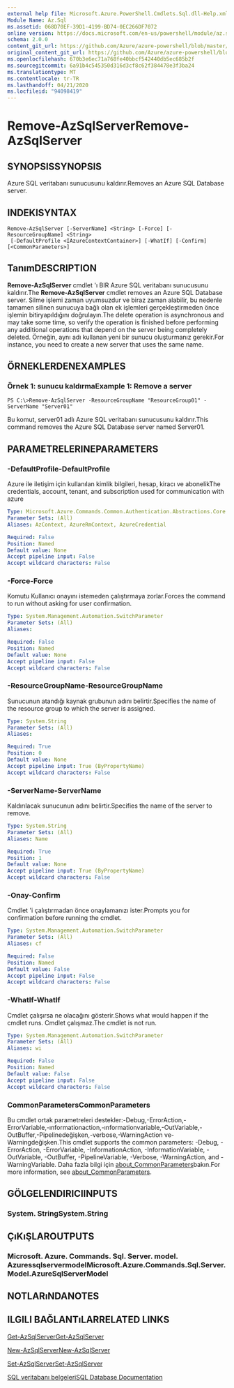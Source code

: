 ```yaml
---
external help file: Microsoft.Azure.PowerShell.Cmdlets.Sql.dll-Help.xml
Module Name: Az.Sql
ms.assetid: 068D70EF-39D1-4199-BD74-0EC266DF7072
online version: https://docs.microsoft.com/en-us/powershell/module/az.sql/remove-azsqlserver
schema: 2.0.0
content_git_url: https://github.com/Azure/azure-powershell/blob/master/src/Sql/Sql/help/Remove-AzSqlServer.md
original_content_git_url: https://github.com/Azure/azure-powershell/blob/master/src/Sql/Sql/help/Remove-AzSqlServer.md
ms.openlocfilehash: 670b3e6ec71a768fe40bbcf542440db5ec685b2f
ms.sourcegitcommit: 6a91b4c545350d316d3cf8c62f384478e3f3ba24
ms.translationtype: MT
ms.contentlocale: tr-TR
ms.lasthandoff: 04/21/2020
ms.locfileid: "94098419"
---
```

# <span data-ttu-id="7f117-101">Remove-AzSqlServer</span><span class="sxs-lookup"><span data-stu-id="7f117-101">Remove-AzSqlServer</span></span>

## <span data-ttu-id="7f117-102">SYNOPSIS</span><span class="sxs-lookup"><span data-stu-id="7f117-102">SYNOPSIS</span></span>
<span data-ttu-id="7f117-103">Azure SQL veritabanı sunucusunu kaldırır.</span><span class="sxs-lookup"><span data-stu-id="7f117-103">Removes an Azure SQL Database server.</span></span>

## <span data-ttu-id="7f117-104">INDEKI</span><span class="sxs-lookup"><span data-stu-id="7f117-104">SYNTAX</span></span>

```
Remove-AzSqlServer [-ServerName] <String> [-Force] [-ResourceGroupName] <String>
 [-DefaultProfile <IAzureContextContainer>] [-WhatIf] [-Confirm] [<CommonParameters>]
```

## <span data-ttu-id="7f117-105">Tanım</span><span class="sxs-lookup"><span data-stu-id="7f117-105">DESCRIPTION</span></span>
<span data-ttu-id="7f117-106">**Remove-AzSqlServer** cmdlet 'ı BIR Azure SQL veritabanı sunucusunu kaldırır.</span><span class="sxs-lookup"><span data-stu-id="7f117-106">The **Remove-AzSqlServer** cmdlet removes an Azure SQL Database server.</span></span>
<span data-ttu-id="7f117-107">Silme işlemi zaman uyumsuzdur ve biraz zaman alabilir, bu nedenle tamamen silinen sunucuya bağlı olan ek işlemleri gerçekleştirmeden önce işlemin bitiryapıldığını doğrulayın.</span><span class="sxs-lookup"><span data-stu-id="7f117-107">The delete operation is asynchronous and may take some time, so verify the operation is finished before performing any additional operations that depend on the server being completely deleted.</span></span>
<span data-ttu-id="7f117-108">Örneğin, aynı adı kullanan yeni bir sunucu oluşturmanız gerekir.</span><span class="sxs-lookup"><span data-stu-id="7f117-108">For instance, you need to create a new server that uses the same name.</span></span>

## <span data-ttu-id="7f117-109">ÖRNEKLERDEN</span><span class="sxs-lookup"><span data-stu-id="7f117-109">EXAMPLES</span></span>

### <span data-ttu-id="7f117-110">Örnek 1: sunucu kaldırma</span><span class="sxs-lookup"><span data-stu-id="7f117-110">Example 1: Remove a server</span></span>
```
PS C:\>Remove-AzSqlServer -ResourceGroupName "ResourceGroup01" -ServerName "Server01"
```

<span data-ttu-id="7f117-111">Bu komut, server01 adlı Azure SQL veritabanı sunucusunu kaldırır.</span><span class="sxs-lookup"><span data-stu-id="7f117-111">This command removes the Azure SQL Database server named Server01.</span></span>

## <span data-ttu-id="7f117-112">PARAMETRELERINE</span><span class="sxs-lookup"><span data-stu-id="7f117-112">PARAMETERS</span></span>

### <span data-ttu-id="7f117-113">-DefaultProfile</span><span class="sxs-lookup"><span data-stu-id="7f117-113">-DefaultProfile</span></span>
<span data-ttu-id="7f117-114">Azure ile iletişim için kullanılan kimlik bilgileri, hesap, kiracı ve abonelik</span><span class="sxs-lookup"><span data-stu-id="7f117-114">The credentials, account, tenant, and subscription used for communication with azure</span></span>

```yaml
Type: Microsoft.Azure.Commands.Common.Authentication.Abstractions.Core.IAzureContextContainer
Parameter Sets: (All)
Aliases: AzContext, AzureRmContext, AzureCredential

Required: False
Position: Named
Default value: None
Accept pipeline input: False
Accept wildcard characters: False
```

### <span data-ttu-id="7f117-115">-Force</span><span class="sxs-lookup"><span data-stu-id="7f117-115">-Force</span></span>
<span data-ttu-id="7f117-116">Komutu Kullanıcı onayını istemeden çalıştırmaya zorlar.</span><span class="sxs-lookup"><span data-stu-id="7f117-116">Forces the command to run without asking for user confirmation.</span></span>

```yaml
Type: System.Management.Automation.SwitchParameter
Parameter Sets: (All)
Aliases:

Required: False
Position: Named
Default value: None
Accept pipeline input: False
Accept wildcard characters: False
```

### <span data-ttu-id="7f117-117">-ResourceGroupName</span><span class="sxs-lookup"><span data-stu-id="7f117-117">-ResourceGroupName</span></span>
<span data-ttu-id="7f117-118">Sunucunun atandığı kaynak grubunun adını belirtir.</span><span class="sxs-lookup"><span data-stu-id="7f117-118">Specifies the name of the resource group to which the server is assigned.</span></span>

```yaml
Type: System.String
Parameter Sets: (All)
Aliases:

Required: True
Position: 0
Default value: None
Accept pipeline input: True (ByPropertyName)
Accept wildcard characters: False
```

### <span data-ttu-id="7f117-119">-ServerName</span><span class="sxs-lookup"><span data-stu-id="7f117-119">-ServerName</span></span>
<span data-ttu-id="7f117-120">Kaldırılacak sunucunun adını belirtir.</span><span class="sxs-lookup"><span data-stu-id="7f117-120">Specifies the name of the server to remove.</span></span>

```yaml
Type: System.String
Parameter Sets: (All)
Aliases: Name

Required: True
Position: 1
Default value: None
Accept pipeline input: True (ByPropertyName)
Accept wildcard characters: False
```

### <span data-ttu-id="7f117-121">-Onay</span><span class="sxs-lookup"><span data-stu-id="7f117-121">-Confirm</span></span>
<span data-ttu-id="7f117-122">Cmdlet 'i çalıştırmadan önce onaylamanızı ister.</span><span class="sxs-lookup"><span data-stu-id="7f117-122">Prompts you for confirmation before running the cmdlet.</span></span>

```yaml
Type: System.Management.Automation.SwitchParameter
Parameter Sets: (All)
Aliases: cf

Required: False
Position: Named
Default value: False
Accept pipeline input: False
Accept wildcard characters: False
```

### <span data-ttu-id="7f117-123">-WhatIf</span><span class="sxs-lookup"><span data-stu-id="7f117-123">-WhatIf</span></span>
<span data-ttu-id="7f117-124">Cmdlet çalışırsa ne olacağını gösterir.</span><span class="sxs-lookup"><span data-stu-id="7f117-124">Shows what would happen if the cmdlet runs.</span></span>
<span data-ttu-id="7f117-125">Cmdlet çalışmaz.</span><span class="sxs-lookup"><span data-stu-id="7f117-125">The cmdlet is not run.</span></span>

```yaml
Type: System.Management.Automation.SwitchParameter
Parameter Sets: (All)
Aliases: wi

Required: False
Position: Named
Default value: False
Accept pipeline input: False
Accept wildcard characters: False
```

### <span data-ttu-id="7f117-126">CommonParameters</span><span class="sxs-lookup"><span data-stu-id="7f117-126">CommonParameters</span></span>
<span data-ttu-id="7f117-127">Bu cmdlet ortak parametreleri destekler:-Debug,-ErrorAction,-ErrorVariable,-ınformationaction,-ınformationvariable,-OutVariable,-OutBuffer,-Pipelinedeğişken,-verbose,-WarningAction ve-Warningdeğişken.</span><span class="sxs-lookup"><span data-stu-id="7f117-127">This cmdlet supports the common parameters: -Debug, -ErrorAction, -ErrorVariable, -InformationAction, -InformationVariable, -OutVariable, -OutBuffer, -PipelineVariable, -Verbose, -WarningAction, and -WarningVariable.</span></span> <span data-ttu-id="7f117-128">Daha fazla bilgi için [about_CommonParameters](http://go.microsoft.com/fwlink/?LinkID=113216)bakın.</span><span class="sxs-lookup"><span data-stu-id="7f117-128">For more information, see [about_CommonParameters](http://go.microsoft.com/fwlink/?LinkID=113216).</span></span>

## <span data-ttu-id="7f117-129">GÖLGELENDIRICI</span><span class="sxs-lookup"><span data-stu-id="7f117-129">INPUTS</span></span>

### <span data-ttu-id="7f117-130">System. String</span><span class="sxs-lookup"><span data-stu-id="7f117-130">System.String</span></span>

## <span data-ttu-id="7f117-131">ÇıKıŞLAR</span><span class="sxs-lookup"><span data-stu-id="7f117-131">OUTPUTS</span></span>

### <span data-ttu-id="7f117-132">Microsoft. Azure. Commands. Sql. Server. model. Azuressqlservermodel</span><span class="sxs-lookup"><span data-stu-id="7f117-132">Microsoft.Azure.Commands.Sql.Server.Model.AzureSqlServerModel</span></span>

## <span data-ttu-id="7f117-133">NOTLARıNDA</span><span class="sxs-lookup"><span data-stu-id="7f117-133">NOTES</span></span>

## <span data-ttu-id="7f117-134">ILGILI BAĞLANTıLAR</span><span class="sxs-lookup"><span data-stu-id="7f117-134">RELATED LINKS</span></span>

[<span data-ttu-id="7f117-135">Get-AzSqlServer</span><span class="sxs-lookup"><span data-stu-id="7f117-135">Get-AzSqlServer</span></span>](./Get-AzSqlServer.md)

[<span data-ttu-id="7f117-136">New-AzSqlServer</span><span class="sxs-lookup"><span data-stu-id="7f117-136">New-AzSqlServer</span></span>](./New-AzSqlServer.md)

[<span data-ttu-id="7f117-137">Set-AzSqlServer</span><span class="sxs-lookup"><span data-stu-id="7f117-137">Set-AzSqlServer</span></span>](./Set-AzSqlServer.md)

[<span data-ttu-id="7f117-138">SQL veritabanı belgeleri</span><span class="sxs-lookup"><span data-stu-id="7f117-138">SQL Database Documentation</span></span>](https://docs.microsoft.com/azure/sql-database/)


